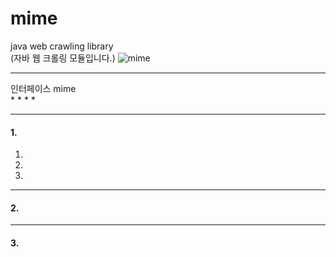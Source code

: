# mime<br/>
java web crawling library<br/>
(자바 웹 크롤링 모듈입니다.)
![mime](https://s3.ap-northeast-2.amazonaws.com/mime-application/mime-setting.PNG)
<br/>

___
인터페이스 mime<br/>
* 
* 
* 
* 

___
#### 1. <br/>
 1. <br/>
 2. <br/>
 3. <br/>
 
___

#### 2. <br/>

___

#### 3. <br/>
